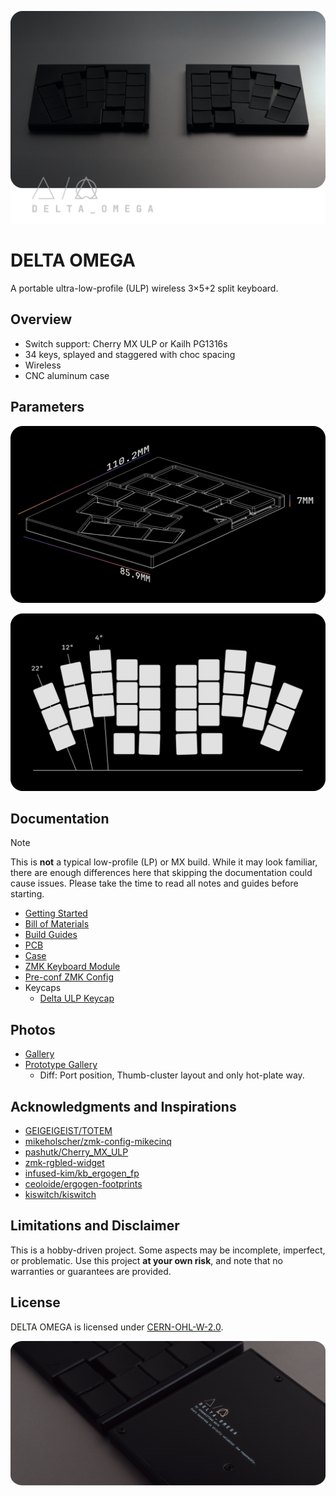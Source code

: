 ![DELTA OMEGA](./gallery/header.png)

# DELTA OMEGA

A portable ultra-low-profile (ULP) wireless 3×5+2 split keyboard.


## Overview

- Switch support: Cherry MX ULP or Kailh PG1316s
- 34 keys, splayed and staggered with choc spacing
- Wireless
- CNC aluminum case


## Parameters

![Dimension](./docs/images/dimension.png)

![Layout](./docs/images/layout.png)


## Documentation

> [!NOTE]
> This is **not** a typical low-profile (LP) or MX build. While it may look familiar, there are enough differences here that skipping the documentation could cause issues. Please take the time to read all notes and guides before starting.

- [Getting Started](./docs/GETTING_STARTED.md)
- [Bill of Materials](./docs/BOM.md)
- [Build Guides](./docs/BUILD_GUIDES.md)
- [PCB](./pcb/README.md)
- [Case](./case/README.md)
- [ZMK Keyboard Module](https://github.com/unspecworks/zmk-keyboard-delta-omega)
- [Pre-conf ZMK Config](https://github.com/unspecworks/zmk-delta-omega)
- Keycaps
  - [Delta ULP Keycap](https://github.com/unspecworks/delta-ulp-keycap)

## Photos


- [Gallery](./gallery/README.md)
- [Prototype Gallery](./images/README.md)
  - Diff: Port position, Thumb-cluster layout and only hot-plate way.

## Acknowledgments and Inspirations

- [GEIGEIGEIST/TOTEM](https://github.com/GEIGEIGEIST/TOTEM)
- [mikeholscher/zmk-config-mikecinq](https://github.com/mikeholscher/zmk-config-mikecinq)
- [pashutk/Cherry_MX_ULP](https://github.com/pashutk/Cherry_MX_ULP)
- [zmk-rgbled-widget](https://github.com/caksoylar/zmk-rgbled-widget)
- [infused-kim/kb_ergogen_fp](https://github.com/infused-kim/kb_ergogen_fp)
- [ceoloide/ergogen-footprints](https://github.com/ceoloide/ergogen-footprints)
- [kiswitch/kiswitch](https://github.com/kiswitch/kiswitch)


## Limitations and Disclaimer

This is a hobby-driven project. Some aspects may be incomplete, imperfect, or problematic. Use this project **at your own risk**, and note that no warranties or guarantees are provided.


## License

DELTA OMEGA is licensed under [CERN-OHL-W-2.0](./LICENSE.md).

![footer](./docs/images/footer.png)

